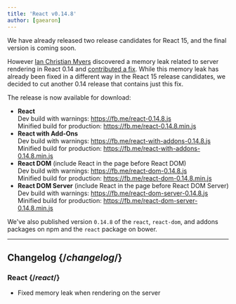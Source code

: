 ```yaml
---
title: 'React v0.14.8'
author: [gaearon]
---
```


We have already released two release candidates for React 15, and the final version is coming soon.

However [Ian Christian Myers](https://github.com/iancmyers) discovered a memory leak related to server rendering in React 0.14 and [contributed a fix](https://github.com/facebook/react/pull/6060). While this memory leak has already been fixed in a different way in the React 15 release candidates, we decided to cut another 0.14 release that contains just this fix.

The release is now available for download:

- **React**  
  Dev build with warnings: https://fb.me/react-0.14.8.js  
  Minified build for production: https://fb.me/react-0.14.8.min.js
- **React with Add-Ons**  
  Dev build with warnings: https://fb.me/react-with-addons-0.14.8.js  
  Minified build for production: https://fb.me/react-with-addons-0.14.8.min.js
- **React DOM** (include React in the page before React DOM)  
  Dev build with warnings: https://fb.me/react-dom-0.14.8.js  
  Minified build for production: https://fb.me/react-dom-0.14.8.min.js
- **React DOM Server** (include React in the page before React DOM Server)  
  Dev build with warnings: https://fb.me/react-dom-server-0.14.8.js  
  Minified build for production: https://fb.me/react-dom-server-0.14.8.min.js

We've also published version `0.14.8` of the `react`, `react-dom`, and addons packages on npm and the `react` package on bower.

---

## Changelog {/*changelog*/}

### React {/*react*/}

- Fixed memory leak when rendering on the server
